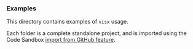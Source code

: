### Examples

This directory contains examples of `visx` usage.

Each folder is a complete standalone project, and is imported using the Code Sandbox
[import from GitHub feature](https://codesandbox.io/docs/importing#import-from-github).
